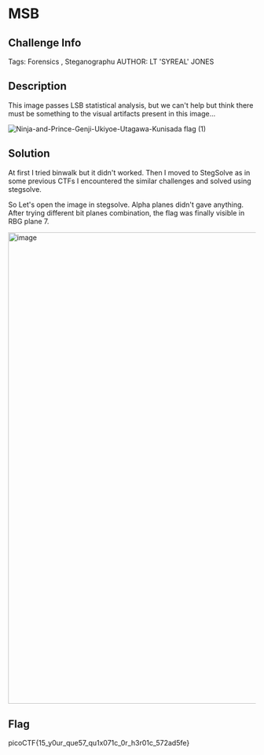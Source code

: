 # MSB

## Challenge Info 

Tags: Forensics , Steganographu 
AUTHOR: LT 'SYREAL' JONES

## Description
This image passes LSB statistical analysis, but we can't help but think there must be something to the visual artifacts present in this image...

![Ninja-and-Prince-Genji-Ukiyoe-Utagawa-Kunisada flag (1)](https://user-images.githubusercontent.com/66155978/227915378-5cbd8697-2aaa-4804-9ddb-fe2b4e06505a.png)

## Solution 

At first I tried binwalk but it didn't worked. Then I moved to StegSolve as in some previous CTFs I encountered the similar challenges and solved using stegsolve. 

So Let's open the image in stegsolve. Alpha planes didn't gave anything. After trying different bit planes combination, the flag was finally visible in RBG plane 7. 

<img width="959" alt="image" src="https://user-images.githubusercontent.com/66155978/227914791-89a9ca8b-d787-4124-8f9e-ef1006bba375.png">


## Flag

picoCTF{15_y0ur_que57_qu1x071c_0r_h3r01c_572ad5fe}
